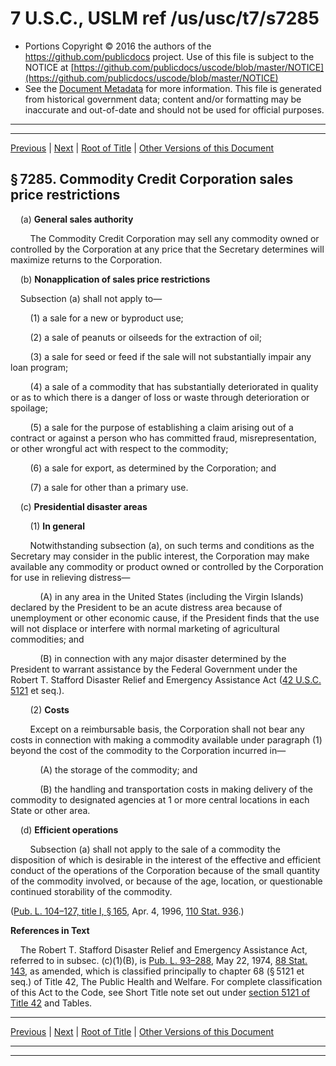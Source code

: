 ---
---

# 7 U.S.C., USLM ref /us/usc/t7/s7285

* Portions Copyright © 2016 the authors of the https://github.com/publicdocs project.
  Use of this file is subject to the NOTICE at [https://github.com/publicdocs/uscode/blob/master/NOTICE](https://github.com/publicdocs/uscode/blob/master/NOTICE)
* See the [Document Metadata](././../../../../..//README.md) for more information.
  This file is generated from historical government data; content and/or formatting may be inaccurate and out-of-date and should not be used for official purposes.

----------
----------

[Previous](./../../../../..//us/usc/t7/ch100/schV/m__us_usc_t7_s7284.md) | [Next](./../../../../..//us/usc/t7/ch100/schV/m__us_usc_t7_s7286.md) | [Root of Title](./../../../../../) | [Other Versions of this Document](https://publicdocs.github.io/go/links?ns=uslm&ref=%2Fus%2Fusc%2Ft7%2Fs7285)

## § 7285. Commodity Credit Corporation sales price restrictions

    (a) __General sales authority__ 

        The Commodity Credit Corporation may sell any commodity owned or controlled by the Corporation at any price that the Secretary determines will maximize returns to the Corporation.

    (b) __Nonapplication of sales price restrictions__ 

    Subsection (a) shall not apply to—

        (1) a sale for a new or byproduct use;

        (2) a sale of peanuts or oilseeds for the extraction of oil;

        (3) a sale for seed or feed if the sale will not substantially impair any loan program;

        (4) a sale of a commodity that has substantially deteriorated in quality or as to which there is a danger of loss or waste through deterioration or spoilage;

        (5) a sale for the purpose of establishing a claim arising out of a contract or against a person who has committed fraud, misrepresentation, or other wrongful act with respect to the commodity;

        (6) a sale for export, as determined by the Corporation; and

        (7) a sale for other than a primary use.

    (c) __Presidential disaster areas__ 

        (1) __In general__ 

        Notwithstanding subsection (a), on such terms and conditions as the Secretary may consider in the public interest, the Corporation may make available any commodity or product owned or controlled by the Corporation for use in relieving distress—

            (A) in any area in the United States (including the Virgin Islands) declared by the President to be an acute distress area because of unemployment or other economic cause, if the President finds that the use will not displace or interfere with normal marketing of agricultural commodities; and

            (B) in connection with any major disaster determined by the President to warrant assistance by the Federal Government under the Robert T. Stafford Disaster Relief and Emergency Assistance Act ([42 U.S.C. 5121][/us/usc/t42/s5121] et seq.).

        (2) __Costs__ 

        Except on a reimbursable basis, the Corporation shall not bear any costs in connection with making a commodity available under paragraph (1) beyond the cost of the commodity to the Corporation incurred in—

            (A) the storage of the commodity; and

            (B) the handling and transportation costs in making delivery of the commodity to designated agencies at 1 or more central locations in each State or other area.

    (d) __Efficient operations__ 

        Subsection (a) shall not apply to the sale of a commodity the disposition of which is desirable in the interest of the effective and efficient conduct of the operations of the Corporation because of the small quantity of the commodity involved, or because of the age, location, or questionable continued storability of the commodity.

([Pub. L. 104–127, title I, § 165][/us/pl/104/127/s165], Apr. 4, 1996, [110 Stat. 936][/us/stat/110/936].)

 __References in Text__ 

    The Robert T. Stafford Disaster Relief and Emergency Assistance Act, referred to in subsec. (c)(1)(B), is [Pub. L. 93–288][/us/pl/93/288], May 22, 1974, [88 Stat. 143][/us/stat/88/143], as amended, which is classified principally to chapter 68 (§ 5121 et seq.) of Title 42, The Public Health and Welfare. For complete classification of this Act to the Code, see Short Title note set out under [section 5121 of Title 42][/us/usc/t42/s5121] and Tables.

----------

[Previous](./../../../../..//us/usc/t7/ch100/schV/m__us_usc_t7_s7284.md) | [Next](./../../../../..//us/usc/t7/ch100/schV/m__us_usc_t7_s7286.md) | [Root of Title](./../../../../../) | [Other Versions of this Document](https://publicdocs.github.io/go/links?ns=uslm&ref=%2Fus%2Fusc%2Ft7%2Fs7285)

----------
----------

[/us/usc/t42/s5121]: https://publicdocs.github.io/go/links?ns=uslm&ref=%2Fus%2Fusc%2Ft42%2Fs5121
[/us/pl/104/127/s165]: https://publicdocs.github.io/go/links?ns=uslm&ref=%2Fus%2Fpl%2F104%2F127%2Fs165
[/us/stat/110/936]: https://publicdocs.github.io/go/links?ns=uslm&ref=%2Fus%2Fstat%2F110%2F936
[/us/pl/93/288]: https://publicdocs.github.io/go/links?ns=uslm&ref=%2Fus%2Fpl%2F93%2F288
[/us/stat/88/143]: https://publicdocs.github.io/go/links?ns=uslm&ref=%2Fus%2Fstat%2F88%2F143
[/us/usc/t42/s5121]: https://publicdocs.github.io/go/links?ns=uslm&ref=%2Fus%2Fusc%2Ft42%2Fs5121


